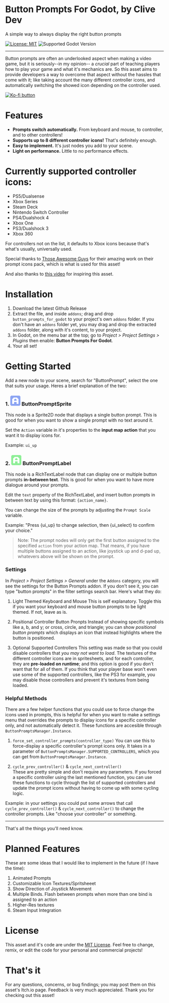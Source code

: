 # Button Prompts For Godot, by Clive Dev
A simple way to always display the right button prompts


[![License: MIT](https://img.shields.io/badge/License-MIT-yellow.svg)](LICENSE.md)
![Supported Godot Version](https://img.shields.io/badge/Godot-4.x-blue)

---

Button prompts are often an underlooked aspect when making a video game, but it is seriously--in my opinion-- a *crucial* part of teaching players how to play your game and what it's mechanics are. So this asset aims to provide developers a way to overcome that aspect without the hassles that come with it; like taking account the many different controller icons, and automatically switching the showed icon depending on the controller used.

[![Ko-fi button](https://storage.ko-fi.com/cdn/kofi6.png)](https://ko-fi.com/Y8Y34J06Q)

# Features
- **Prompts switch automatically.** From keyboard and mouse, to controller, and to other controllers!
- **Supports up to 8 different controller icons!** That's definitely enough.
- **Easy to implement.** It's just nodes you add to your scene.
- **Light on performance.** Little to no performance effects.

# Currently supported controller icons:
- PS5/Dualsense
- Xbox Series
- Steam Deck
- Nintendo Switch Controller
- PS4/Dualshock 4
- Xbox One
- PS3/Dualshock 3
- Xbox 360

For controllers not on the list, it defaults to Xbox icons because that's what's usually, universally used.

Special thanks to [Those Awesome Guys](https://thoseawesomeguys.com/prompts/) for their amazing work on their prompt icons pack, which is what is used for this asset!

And also thanks to [this video](https://youtu.be/d6GtGbI-now) for inspiring this asset.


# Installation
1. Download the latest Github Release
2. Extract the file, and inside `addons`; drag and drop `button_prompts_for_godot` to your project's own `addons` folder. If you don't have an `addons` folder yet, you may drag and drop the extracted `addons` folder, along with it's content, to your project.
3. In Godot, on the menu bar at the top; go to *Project > Project Settings > Plugins* then enable: **Button Prompts For Godot**.
4. Your all set!


# Getting Started
Add a new node to your scene, search for "ButtonPrompt", select the one that suits your usage. Heres a brief explanation of the two:

### 1. ![ButtonPromptSprite](./addons/button_prompts_for_godot/Icons/sprite_button_prompt_icon.svg) ButtonPromptSprite
This node is a Sprite2D node that displays a single button prompt. This is good for when you want to show a single prompt with no text around it.

Set the `Action` variable in it's properties to the **input map action** that you want it to display icons for.

Example: `ui_up`


### 2. ![ButtonPromptLabel](./addons/button_prompts_for_godot/Icons/ui_button_prompt_icon.svg) ButtonPromptLabel
This node is a RichTextLabel node that can display one or multiple button prompts **in-between text**. This is good for when you want to have more dialogue around your prompts.

Edit the `text` property of the RichTextLabel, and insert button prompts in between text by using this format: `{action_name}`.

You can change the size of the prompts by adjusting the `Prompt Scale` variable.

Example: "Press {ui_up} to change selection, then {ui_select} to confirm your choice."

> Note: The prompt nodes will only get the first button assigned to the specified `action` from your action map. That means, if you have multiple buttons assigned to an action, like joystick up and d-pad up, whatevers above will be shown on the prompt.

### Settings

In *Project > Project Settings > General* under the `Addons` category, you will see the settings for the Button Prompts addon. If you don't see it, you can type "button prompts" in the filter settings search bar. Here's what they do:

1. Light Themed Keyboard and Mouse
This is self explanatory. Toggle this if you want your keyboard and mouse button prompts to be light themed. If not, leave as is.

2. Positional Controller Button Pronpts
Instead of showing specific symbols like a, b, and y; or cross, circle, and triangle; you can show *positional button prompts* which displays an icon that instead highlights where the button is positioned.

3. Optional Supported Controllers
This setting was made so that you could disable controllers that *you may not want to load*. The textures of the different controller icons are in spritesheets, and for each controller, they are **pre-loaded on runtime**; and this option is good if you don't want that for all of them. If you think that your player base won't even use some of the supported controllers, like the PS3 for example, you may disable those controllers and prevent it's textures from being loaded. 


### Helpful Methods
There are a few helper functions that you could use to force change the icons used in prompts, this is helpful for when you want to make a settings menu that overrides the prompts to display icons for a specific controller only, and not automatically detect it. These functions are accesible through `ButtonPromptsManager.Instance`.

1. `force_set_controller_prompts(controller_type)`
You can use this to force-display a specific controller's prompt icons only. It takes in a parameter of `ButtonPromptsManager.SUPPORTED_CONTROLLERS`, which you can get from `ButtonPromptsManager.Instance`.

2. `cycle_prev_controller()` & `cycle_next_controller()`   
These are pretty simple and don't require any parameters. If you forced a specific controller using the last mentioned function, you can use these functions to cycle through the list of supported controllers and update the prompt icons without having to come up with some cycling logic. 

Example: in your settings you could put some arrows that call `cycle_prev_controller()` & `cycle_next_controller()` to change the controller prompts. Like "choose your controller" or something. 

---

That's all the things you'll need know.

# Planned Features
These are some ideas that I would like to implement in the future (if I have the time):
1. Animated Prompts
2. Customizable Icon Textures/Spritsheeet
3. Show Direction of Joystick Movement
4. Multiple Binds. Flash between prompts when more than one bind is assigned to an action
5. Higher-Res textures
6. Steam Input Integration


# License
This asset and it's code are under the [MIT License](LICENSE.md). Feel free to change, remix, or edit the code for your personal and commercial projects!


# That's it
For any questions, concerns, or bug findings; you may post them on this asset's Itch.io page. Feedback is very much appreciated. Thank you for checking out this asset! 
